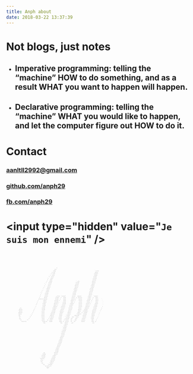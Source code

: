```yaml
---
title: Anph about
date: 2018-03-22 13:37:39
---
```


# Not blogs, just notes

* ## Imperative programming: telling the “machine” __HOW__ to do something, and as a result __WHAT__ you want to happen will happen.
* ## Declarative programming: telling the “machine” __WHAT__ you would like to happen, and let the computer figure out __HOW__ to do it.

# Contact
### [aanltll2992@gmail.com](aanltll2992@gmail.com)
### [github.com/anph29](https://github.com/anph29)
### [fb.com/anph29](https://fb.com/anph29)

# &lt;input type="hidden" value="`Je suis mon ennemi`" /&gt;
<pre style="font: 3px monospace;overflow:hidden;border:none;">










                                                                           ;                                                                                        
                                                                        ;;;                                                                                         
                                                                      ;;;;                                                          `.,:;;                          
                                                                    ;.;;;`                                                          ;;;;;                           
                                                                  .: ;;;:                                                          ;;;;;:                           
                                                                 ;  ;;;;                                                           ;;;;;                            
                                                               `:  ;;;;                                                           ;;;;;                             
                                                              ;   ;;;;                                                           ,;;;;;                             
                                                             ;   ;;;;                                                            ;;;;;                              
                                                            ;   ;;;;,                                   `.,:;.                  ;;;;;`                              
                                                           :   ;;;;;                                   `;;;;;                  `;;;;;                               
                                                         `,   .;;;;                                    ;;;;;                   ;;;;;                                
                                                        .,    ;;;;                                    :;;;;,                  :;;;;,                                
                                                       ,.    ;;;;:                                    ;;;;;                   ;;;;;                                 
                                                      ..    ;;;;;                                    ;;;;;                   ;;;;;                                  
                                                     .,    .;;;;                                    `;;;;:                  `;;;;:                                  
                                                    `,     ;;;;:                                    ;;;;;                   ;;;;;                                   
                                                   `:     ;;;;;                                    ;;;;;                   :;;;;                                    
                                                   ;     `;;;;`                                    ;;;;:                   ;;;;;                                    
                                                  ;      ;;;;;            ,,::;;  `;;;;;`         ;;;;;   ;;;;;;          ;;;;;   `;;;;;:                           
                                                 ;      :;;;;            ,;;;;;  ;`  ;;;;        .;;;;  ;, ;;;;;;        `;;;;.  ;.  ;;;;                           
                                                ;:::::::;;;;;            ;;;;;  ;    ;;;;        ;;;;; ;    ;;;;;        ;;;;;  ;    :;;;.    `                     
                                               ;       ;;;;;            ;;;;;,`:     ;;;;       ;;;;; ;     :;;;;       ;;;;; `;     ;;;;.     `                    
                                              ;        ;;;;;            ;;;;;`,     ,;;;;       ;;;; ;      ,;;;;       ;;;;, :      ;;;;       `                   
                                             ;        :;;;;            ;;;;;`:      ;;;;;      ;;;;;;       ;;;;;      ;;;;; ;      ;;;;;       `                   
                                            :`        ;;;;;           .;;;;`;      ;;;;;      ,;;;;:        ;;;;;     .;;;; ;      ;;;;;        `                   
                                           ,.         ;;;;`           ;;;;;;      ;;;;;,      ;;;;.         ;;;;;     ;;;;;;      ,;;;;:       :                    
                    ,;,                   ,.         ;;;;;           ;;;;;;      `;;;;;      ;;;;;:        `;;;;     ;;;;;;       ;;;;;       ;                     
                   ;;;;;                 :.          ;;;;;           ;;;;;       ;;;;;       ;;;;;         ;;;;;    ;;;;;,       ;;;;;       ;                      
                  `;;;;;                ;`           ;;;;           ;;;;;.      ;;;;;,      ;;;;;          ;;;;   .;;;;;;,      ;;;;;:      :                       
                  ;;;;;;               ;            `;;;;          ;;;;;;      `;;;;;      :;;;;.         ;;;;` .; .;;;;;       ;;;;;      .                        
                  ;;;;;               ;             .;;;;         ;;;;;;       ;;;;;      .;;;;;         :;;;;;:   ;;;;;       ;;;;;      ``                        
                  ,;;               `;              ,;;;;        ;;;;;;        ;;;;.     `;;;;;      .;;;;;;;     ;;;;;`       ;;;;;     ``                         
                   ;;`             ;`               .;;;;       ; ;;;;;       ,;;;;     `,;;;;,   ;;;   ;;;,      ;;;;;       ,;;;;     .`                          
                   ,;;           ,:                  ;;;;      ; ;;;;;        :;;;,    ,.;;;;;  ,;:    ;;;       ;;;;;        ,;;;;    ,`                           
                    `;;        ::                    ;;;;    ;, ,;;;;`        `;;;.   ; :;;;;   ;;    ;;;       ,;;;;,         ;;;.   ;                             
                      .;;:,:;;                       `;;;;.;;   ;;;;;          ;;;; .;  ;;;;;   ;;  `;;         ;;;;;          ;;;; ,;                              
                                                       :;;.                     `;;,   ;;;;;     ,;;`                           .;;.                                
                                                                                      .;;;;,                                                                        
                                                                                     `;;;;,                                                                         
                                                                                    `;;;;;                                                                          
                                                                                    `;;;;,                                                                          
                                                                                   `;;;;;                                                                           
                                                                                  `;;;;;                                                                           
                                                                                  ;;;;;                                                                            
                                                                                  ;;;;;                                                                         
                                                                                 ;;;;;                                                                          
                                                                                ;;;;;                                                                          
                                                                               ,;;;;                                                                           
                                                                              ,;;;;,                                                                           
                                                                              ;;;;;                                                                            
                                                                             ;;;;;                                                                         
                                                                            ;;;;;                                                                          
                                                                           ,;;;;                                                                          
                                                                          ;;;;;                                                                           
                                                                         ,;;;;,                                                                           
                                                                         ;;;;;                                                                            
                                                       ,;,             ,;;;;;`                                                                            
                                                      ;;;;;            ,;;;;.                                                                             
                                                    `;;;;;`          ,;;;;.                                                                              
                                                    `;;;;;`         ,;;;;,                                                                              
                                                  `;;;;;,          ,;;;;,                                                                               
                                                   ,;;,           ,;;;;;.                                                                               
                                                   .;;`          `;;;;;                                                                                
                                                    .;;         `;;;;;
                                                      `;;     `;;;;;, 
                                                         `;;.;;:,:;
                                                           `;;;;`
                                                             ``
 









</pre>